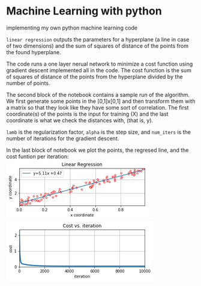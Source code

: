 # Machine Learning with python
implementing my own python machine learning code

`linear regression` outputs the parameters for a hyperplane (a line in case of two dimensions) and the sum of squares of distance of the points from the found hyperplane. 

The code runs a one layer nerual network to minimize a cost function using gradient descent implemented all in the code. The cost function is the sum of squares of distance of the points from the hyperplane divided by the number of points. 

The second block of the notebook contains a sample run of the algorithm. We 
first generate some points in the [0,1]x[0,1] and then transform them with a matrix so that they look like they have some sort of correlation. The first coordinate(s) of the points is the input for training (X) and the last coordinate is what we check the distances with, (that is, y). 

`lamb` is the regularization factor, `alpha` is the step size, and `num_iters` is the number of iterations for the gradient descent.

In the last block of notebook we plot the points, the regresed line, and the cost funtion per iteration:
![output](example_linear_regression.png)
![cost](example_linear_regression_cost.png)
